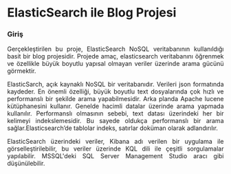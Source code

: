 <h1>ElasticSearch ile Blog Projesi</h1>
<h3>Giriş</h3>
<p align="justify">
Gerçekleştirilen bu proje, ElasticSearch NoSQL veritabanının kullanıldığı basit bir blog projesidir. Projede amaç, elasticsearch veritabanını öğrenmek ve özellikle büyük boyutlu yapısal olmayan veriler üzerinde arama gücünü görmektir.
</p>
<p align="justify">
ElasticSarch, açık kaynaklı NoSQL bir veritabanıdır. Verileri json formatında kaydeder. En önemli özelliği, büyük boyutlu text dosyalarında çok hızlı ve performanslı bir şekilde arama yapabilmesidir. Arka planda Apache lucene kütüphanesini kullanır. Genelde hacimli datalar üzerinde arama yapmada kullanılır. Performanslı olmasının sebebi, text datası üzerindeki her bir kelimeyi indekslemesidir. Bu sayede oldukça performanslı bir arama sağlar.Elasticsearch’de tablolar indeks, satırlar doküman olarak adlandırılır.
</p>
<p align="justify">ElasticSearch üzerindeki veriler, Kibana adı verilen bir uygulama ile görselleştirilebilir, bu veriler üzerinde KQL dili ile çeşitli sorgulamalar yapılabilir. MSSQL'deki SQL Server Management Studio aracı gibi düşünülebilir.</p>
